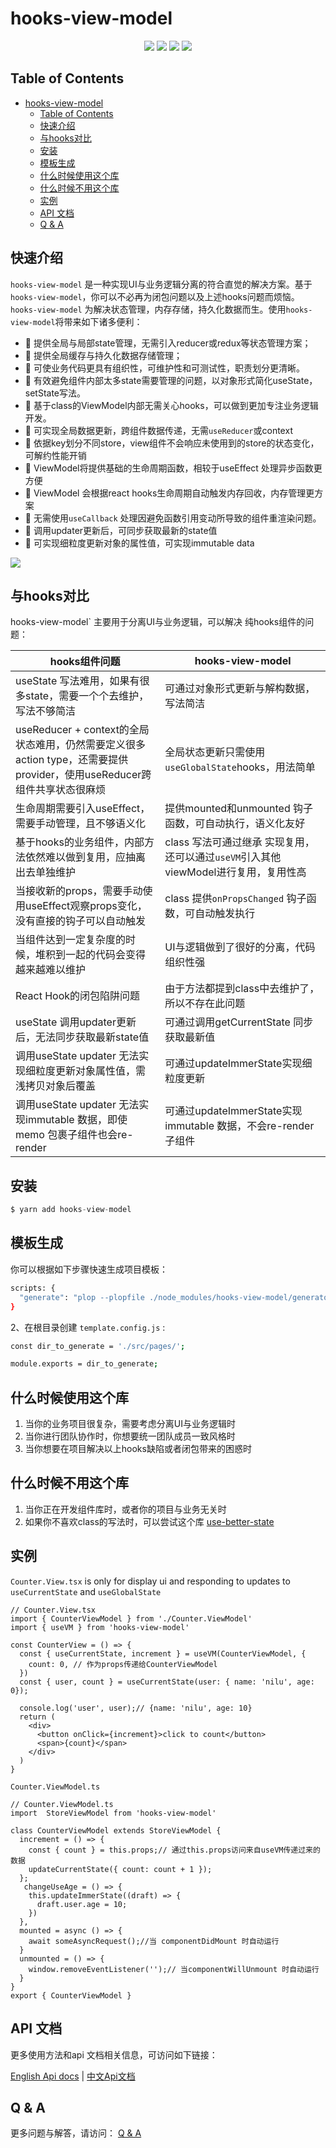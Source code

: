 # hooks-view-model

<p align="center">
  <img src="https://img.shields.io/github/license/hawx1993/hooks-view-model" />
  <img src="https://img.shields.io/github/stars/hawx1993/hooks-view-model" /> 
  <img src="https://img.shields.io/github/forks/hawx1993/hooks-view-model" /> 
  <img src="https://img.shields.io/github/issues/hawx1993/hooks-view-model" />
</p>

## Table of Contents

- [hooks-view-model](#hooks-view-model)
  - [Table of Contents](#table-of-contents)
  - [快速介绍](#快速介绍)
  - [与hooks对比](#与hooks对比)
  - [安装](#安装)
  - [模板生成](#模板生成)
  - [什么时候使用这个库](#什么时候使用这个库)
  - [什么时候不用这个库](#什么时候不用这个库)
  - [实例](#实例)
  - [API 文档](#api-文档)
  - [Q \& A](#q--a)

## 快速介绍


`hooks-view-model` 是一种实现UI与业务逻辑分离的符合直觉的解决方案。基于`hooks-view-model`，你可以不必再为闭包问题以及上述hooks问题而烦恼。`hooks-view-model` 为解决状态管理，内存存储，持久化数据而生。使用`hooks-view-model`将带来如下诸多便利：

- 💼 提供全局与局部state管理，无需引入reducer或redux等状态管理方案；
- 🌲 提供全局缓存与持久化数据存储管理；
- 🎩 可使业务代码更具有组织性，可维护性和可测试性，职责划分更清晰。
- 🍰 有效避免组件内部太多state需要管理的问题，以对象形式简化useState，setState写法。
- 🍷 基于class的ViewModel内部无需关心hooks，可以做到更加专注业务逻辑开发。
- 👋 可实现全局数据更新，跨组件数据传递，无需`useReducer`或context
- 🌲 依据key划分不同store，view组件不会响应未使用到的store的状态变化，可解约性能开销
- 🍳 ViewModel将提供基础的生命周期函数，相较于useEffect 处理异步函数更方便
- 🍖 ViewModel 会根据react hooks生命周期自动触发内存回收，内存管理更方案
- 🥒 无需使用`useCallback` 处理因避免函数引用变动所导致的组件重渲染问题。
- 🍰 调用updater更新后，可同步获取最新的state值
- 👋 可实现细粒度更新对象的属性值，可实现immutable data

<img src="https://media.perfma.net/guitar/image/WBLaY17t9r4rqA4NeKQnX.png" />


## 与hooks对比

hooks-view-model` 主要用于分离UI与业务逻辑，可以解决 纯hooks组件的问题：

| hooks组件问题 | hooks-view-model  |
| --- | --- |
| useState 写法难用，如果有很多state，需要一个个去维护，写法不够简洁 | 可通过对象形式更新与解构数据，写法简洁 |
|  useReducer + context的全局状态难用，仍然需要定义很多action type，还需要提供provider，使用useReducer跨组件共享状态很麻烦|  全局状态更新只需使用`useGlobalState`hooks，用法简单|
| 生命周期需要引入useEffect，需要手动管理，且不够语义化 | 提供mounted和unmounted 钩子函数，可自动执行，语义化友好 |
| 基于hooks的业务组件，内部方法依然难以做到复用，应抽离出去单独维护 | class 写法可通过继承 实现复用，还可以通过`useVM`引入其他viewModel进行复用，复用性高 |
| 当接收新的props，需要手动使用useEffect观察props变化，没有直接的钩子可以自动触发 | class 提供`onPropsChanged` 钩子函数，可自动触发执行 |
| 当组件达到一定复杂度的时候，堆积到一起的代码会变得越来越难以维护 | UI与逻辑做到了很好的分离，代码组织性强 |
| React Hook的闭包陷阱问题 | 由于方法都提到class中去维护了，所以不存在此问题 |
| useState 调用updater更新后，无法同步获取最新state值| 可通过调用getCurrentState 同步获取最新值 |
| 调用useState updater 无法实现细粒度更新对象属性值，需浅拷贝对象后覆盖 | 可通过updateImmerState实现细粒度更新 |
| 调用useState updater 无法实现immutable 数据，即使memo 包裹子组件也会re-render| 可通过updateImmerState实现immutable 数据，不会re-render子组件 |


## 安装

```ts
$ yarn add hooks-view-model
```

## 模板生成

你可以根据如下步骤快速生成项目模板：

```bash
scripts: {
  "generate": "plop --plopfile ./node_modules/hooks-view-model/generators/index.js"
}
```
2、在根目录创建 `template.config.js` :

```bash
const dir_to_generate = './src/pages/';

module.exports = dir_to_generate;
```


## 什么时候使用这个库

1. 当你的业务项目很复杂，需要考虑分离UI与业务逻辑时
2. 当你进行团队协作时，你想要统一团队成员一致风格时
3. 当你想要在项目解决以上hooks缺陷或者闭包带来的困惑时

## 什么时候不用这个库

1. 当你正在开发组件库时，或者你的项目与业务无关时
2. 如果你不喜欢class的写法时，可以尝试这个库  [use-better-state](https://github.com/hawx1993/use-better-state)

## 实例

`Counter.View.tsx` is only for display ui and responding to updates to  `useCurrentState` and `useGlobalState`

```tsx
// Counter.View.tsx
import { CounterViewModel } from './Counter.ViewModel'
import { useVM } from 'hooks-view-model'

const CounterView = () => {
  const { useCurrentState, increment } = useVM(CounterViewModel, {
    count: 0, // 作为props传递给CounterViewModel
  })
  const { user, count } = useCurrentState(user: { name: 'nilu', age: 0});

  console.log('user', user);// {name: 'nilu', age: 10}
  return (
    <div>
      <button onClick={increment}>click to count</button>
      <span>{count}</span>
    </div>
  )
}
```

`Counter.ViewModel.ts` 
```tsx
// Counter.ViewModel.ts
import  StoreViewModel from 'hooks-view-model'

class CounterViewModel extends StoreViewModel {
  increment = () => {
    const { count } = this.props;// 通过this.props访问来自useVM传递过来的数据
    updateCurrentState({ count: count + 1 });
  };
   changeUseAge = () => {
    this.updateImmerState((draft) => {
      draft.user.age = 10;
    })
  },
  mounted = async () => {
    await someAsyncRequest();//当 componentDidMount 时自动运行
  }
  unmounted = () => {
    window.removeEventListener('');// 当componentWillUnmount 时自动运行
  }
}
export { CounterViewModel } 
```

## API 文档

更多使用方法和api 文档相关信息，可访问如下链接：

[English Api docs](https://github.com/hawx1993/hooks-view-model/wiki/English-version-of-hooks-view-model-docs) |
[中文Api文档](https://github.com/hawx1993/hooks-view-model/wiki/Chinese-version-of-hooks-view-model-api)


## Q & A

更多问题与解答，请访问： [Q & A]('./QA.md')